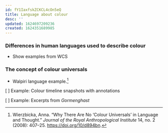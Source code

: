 ```yaml
---
id: fY1IaxfskZCKCL4cOn5eQ
title: Language about colour
desc: ''
updated: 1624697209236
created: 1624351689985
---
```


### Differences in human languages used to describe colour

* Show examples from WCS

### The concept of colour universals

* Walpiri language example.[^1]

[ ] Example: Colour timeline snapshots with annotations

[ ] Example: Excerpts from *Gormenghast*

[^1]: Wierzbicka, Anna. “Why There Are No ‘Colour Universals’ in Language and Thought.” *Journal of the Royal Anthropological Institute* 14, no. 2 (2008): 407–25. https://doi.org/10/d894bn.
